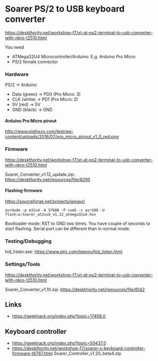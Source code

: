 # Soarer PS/2 to USB keyboard converter
https://deskthority.net/workshop-f7/xt-at-ps2-terminal-to-usb-converter-with-nkro-t2510.html

You need
- ATMega32U4 Microcontroller/Arduino. E.g. Arduino Pro Micro
- PS/2 female connector

### Hardware
PS/2 -> Arduino
- Data (green) -> PD0 (Pro Micro: 3)
- CLK (white) -> PD1 (Pro Micro: 2)
- 5V (red) -> 5V
- GND (black) -> GND

#### Arduino Pro Micro pinout
http://www.pighixxx.com/test/wp-content/uploads/2016/07/pro_micro_pinout_v1_0_red.png

### Firmware
https://deskthority.net/workshop-f7/xt-at-ps2-terminal-to-usb-converter-with-nkro-t2510.html

Soarer_Converter_v1.12_update.zip: https://deskthority.net/resources/file/8295

#### Flashing firmware
https://sourceforge.net/projects/winavr/
```
avrdude -p m32u4 -b 57600 -P com5 -c avr109 -U flash:w:Soarer_at2usb_v1.12_atmega32u4.hex
```
Bootloader mode: RST to GND two times. You have couple of seconds to start flashing. Serial port can be different than in normal mode.


### Testing/Debugging
hid_listen.exe: https://www.pjrc.com/teensy/hid_listen.html

### Settings/Tools
https://deskthority.net/workshop-f7/xt-at-ps2-terminal-to-usb-converter-with-nkro-t2510.html

Soarer_Converter_v1.10.zip: https://deskthority.net/resources/file/6142

## Links
- https://geekhack.org/index.php?topic=17458.0


## Keyboard controller
- https://geekhack.org/index.php?topic=50437.0
- https://deskthority.net/workshop-f7/soarer-s-keyboard-controller-firmware-t6767.html
Soarer_Controller_v1.20_beta4.zip


